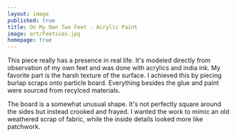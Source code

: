 ```yaml
---
layout: image
published: true
title: On My Own Two Feet - Acrylic Paint
image: art/Feetsies.jpg
homepage: true
---
```

This piece really has a presence in real life. It's modeled directly from observation of my own feet and was done with acrylics and india ink. My favorite part is the harsh texture of the surface. I achieved this by piecing burlap scraps onto particle board. Everything besides the glue and paint were sourced from recylced materials.

The board is a somewhat unusual shape. It's not perfectly square around the sides but instead crooked and frayed. I wanted the work to mimic an old weathered scrap of fabric, while the inside details looked more like patchwork.
